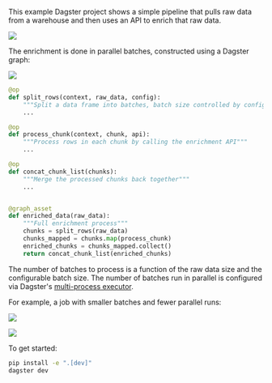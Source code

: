 
This example Dagster project shows a simple pipeline that pulls raw data from a warehouse and then uses an API to enrich that raw data.

![](enrichment_pipeline.png)

The enrichment is done in parallel batches, constructed using a Dagster graph:

![](enrichment_parallelization.png)


```python
@op
def split_rows(context, raw_data, config):
    """Split a data frame into batches, batch size controlled by config""" 
    ...

@op
def process_chunk(context, chunk, api):
    """Process rows in each chunk by calling the enrichment API"""
    ...

@op
def concat_chunk_list(chunks):
    """Merge the processed chunks back together"""
    ...


@graph_asset
def enriched_data(raw_data):
    """Full enrichment process"""
    chunks = split_rows(raw_data)
    chunks_mapped = chunks.map(process_chunk)
    enriched_chunks = chunks_mapped.collect()
    return concat_chunk_list(enriched_chunks)
```

The number of batches to process is a function of the raw data size and the configurable batch size. The number of batches run in parallel is configured via Dagster's [multi-process executor](https://docs.dagster.io/_apidocs/execution#dagster.multiprocess_executor).

For example, a job with smaller batches and fewer parallel runs:

![](enrichment_launchpad.png)

![](enrichment_less_parallel.png)

To get started:

```bash
pip install -e ".[dev]"
dagster dev
```